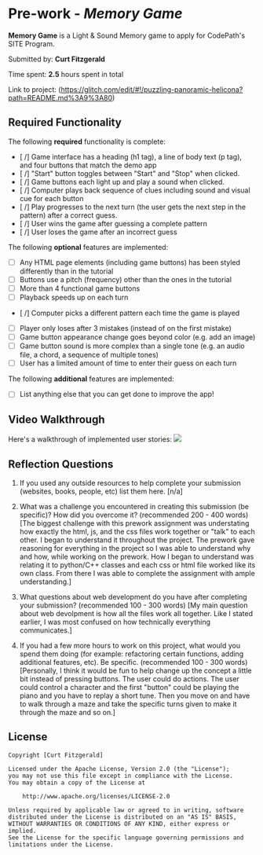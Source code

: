 # Pre-work - *Memory Game*

**Memory Game** is a Light & Sound Memory game to apply for CodePath's SITE Program. 

Submitted by: **Curt Fitzgerald**

Time spent: **2.5** hours spent in total

Link to project: (https://glitch.com/edit/#!/puzzling-panoramic-helicona?path=README.md%3A9%3A80)

## Required Functionality

The following **required** functionality is complete:

* [ /] Game interface has a heading (h1 tag), a line of body text (p tag), and four buttons that match the demo app
* [ /] "Start" button toggles between "Start" and "Stop" when clicked. 
* [ /] Game buttons each light up and play a sound when clicked. 
* [ /] Computer plays back sequence of clues including sound and visual cue for each button
* [ /] Play progresses to the next turn (the user gets the next step in the pattern) after a correct guess. 
* [ /] User wins the game after guessing a complete pattern
* [ /] User loses the game after an incorrect guess

The following **optional** features are implemented:

* [ ] Any HTML page elements (including game buttons) has been styled differently than in the tutorial
* [ ] Buttons use a pitch (frequency) other than the ones in the tutorial
* [ ] More than 4 functional game buttons
* [ ] Playback speeds up on each turn
* [ /] Computer picks a different pattern each time the game is played
* [ ] Player only loses after 3 mistakes (instead of on the first mistake)
* [ ] Game button appearance change goes beyond color (e.g. add an image)
* [ ] Game button sound is more complex than a single tone (e.g. an audio file, a chord, a sequence of multiple tones)
* [ ] User has a limited amount of time to enter their guess on each turn

The following **additional** features are implemented:

- [ ] List anything else that you can get done to improve the app!

## Video Walkthrough

Here's a walkthrough of implemented user stories:
![](your-link-here)


## Reflection Questions
1. If you used any outside resources to help complete your submission (websites, books, people, etc) list them here. 
[n/a]

2. What was a challenge you encountered in creating this submission (be specific)? How did you overcome it? (recommended 200 - 400 words) 
[The biggest challenge with this prework assignment was understating how exactly the html, js, and the css files work together or "talk" to 
each other. I began to understand it throughout the project. The prework gave reasoning for everything in the project so I was able to understand why and 
how, while working on the prework. How I began to understand was relating it to python/C++ classes and each css or html file worked like its own class. From 
there I was able to complete the assignment with ample understanding.]

3. What questions about web development do you have after completing your submission? (recommended 100 - 300 words) 
[My main question about web devolpment is how all the files work all together. Like I stated earlier, I was most confused on how technically everything communicates.]

4. If you had a few more hours to work on this project, what would you spend them doing (for example: refactoring certain functions, adding additional features, etc). Be specific. (recommended 100 - 300 words) 
[Personally, I think it would be fun to help change up the concept a little bit instead of pressing buttons. The user 
could do actions. The user could control a character and the first "button" could be playing the piano and you have to replay a short tune. Then you move on and 
have to walk through a maze and take the specific turns given to make it through the maze and so on.]




## License

    Copyright [Curt Fitzgerald]

    Licensed under the Apache License, Version 2.0 (the "License");
    you may not use this file except in compliance with the License.
    You may obtain a copy of the License at

        http://www.apache.org/licenses/LICENSE-2.0

    Unless required by applicable law or agreed to in writing, software
    distributed under the License is distributed on an "AS IS" BASIS,
    WITHOUT WARRANTIES OR CONDITIONS OF ANY KIND, either express or implied.
    See the License for the specific language governing permissions and
    limitations under the License.
